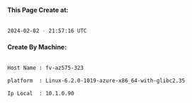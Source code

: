 
   
#### This Page Create at:

```bash

2024-02-02 - 21:57:16 UTC

```

#### Create By Machine:

```bash

Host Name : fv-az575-323

platform  : Linux-6.2.0-1019-azure-x86_64-with-glibc2.35

Ip Local  : 10.1.0.90

```

